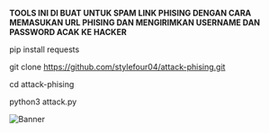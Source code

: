 **TOOLS INI DI BUAT UNTUK SPAM LINK PHISING DENGAN CARA MEMASUKAN URL PHISING DAN MENGIRIMKAN USERNAME DAN PASSWORD ACAK KE HACKER**

pip install requests

git clone https://github.com/stylefour04/attack-phising.git

cd attack-phising

python3 attack.py

![Banner](https://a.top4top.io/p_3382a63dc0.jpg)

